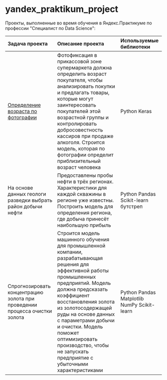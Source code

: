 # yandex_praktikum_project

Проекты, выполненные во время обучения в Яндекс.Практикуме по профессии "Специалист по Data Science":

|Задача проекта|Описание проекта|Используемые библиотеки|
|:---|:---|:---|
|<a href='https://github.com/ianalx/yandex_praktikum_projects/tree/main/project_photo_age'>Определение возраста по фотографии</a>|Фотофиксация в прикассовой зоне супермаркета должна определить возраст покупателя, чтобы анализировать покупки и предлагать товары, которые могут заинтересовать покупателей этой возрастной группы и контролировать добросовестность кассиров при продаже алкоголя. Строится модель, которая по фотографии определит приблизительный возраст человека|Python Keras|
|На основе данных геологи разведки выбрать район добычи нефти|Предоставлены пробы нефти в трёх регионах. Характеристики для каждой скважины в регионе уже известны. Построить модель для определения региона, где добыча принесёт наибольшую прибыль|Python Pandas Scikit-learn бутстреп|
|Спрогнозировать концентрацию золота при проведении процесса очистки золота|Строится модель машинного обучения для промышленной компании, разрабатывающая решения для эффективной работы промышленных предприятий. Модель должна предсказать коэффициент восстановления золота из золотосодержащей руды на основе данных с параметрами добычи и очистки. Модель поможет оптимизировать производство, чтобы не запускать предприятие с убыточными характеристиками|Python Pandas Matplotlib NumPy Scikit-learn|
